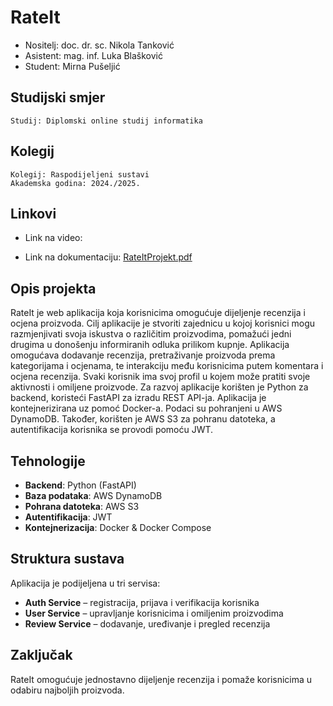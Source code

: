 # RateIt  
- Nositelj: doc. dr. sc. Nikola Tanković
- Asistent: mag. inf. Luka Blašković
- Student: Mirna Pušeljić

## Studijski smjer 
```
Studij: Diplomski online studij informatika
```

## Kolegij
```
Kolegij: Raspodijeljeni sustavi
Akademska godina: 2024./2025.
```

## Linkovi
- Link na video: 

- Link na dokumentaciju: [RateItProjekt.pdf](https://github.com/user-attachments/files/18812724/RateItProjekt.pdf)

  
## Opis projekta  
RateIt je web aplikacija koja korisnicima omogućuje dijeljenje recenzija i ocjena proizvoda. 
Cilj aplikacije je stvoriti zajednicu u kojoj korisnici mogu razmjenjivati svoja iskustva o različitim proizvodima, pomažući jedni drugima u donošenju informiranih odluka prilikom kupnje. 
Aplikacija omogućava dodavanje recenzija, pretraživanje proizvoda prema kategorijama i ocjenama, te interakciju među korisnicima putem komentara i ocjena recenzija. 
Svaki korisnik ima svoj profil u kojem može pratiti svoje aktivnosti i omiljene proizvode. 
Za razvoj aplikacije korišten je Python za backend, koristeći FastAPI za izradu REST API-ja. 
Aplikacija je kontejnerizirana uz pomoć Docker-a. Podaci su pohranjeni u AWS DynamoDB. Također, korišten je AWS S3 za pohranu datoteka, a autentifikacija korisnika se provodi pomoću JWT.

## Tehnologije  
- **Backend**: Python (FastAPI)  
- **Baza podataka**: AWS DynamoDB  
- **Pohrana datoteka**: AWS S3  
- **Autentifikacija**: JWT  
- **Kontejnerizacija**: Docker & Docker Compose  

## Struktura sustava  
Aplikacija je podijeljena u tri servisa:  
- **Auth Service** – registracija, prijava i verifikacija korisnika  
- **User Service** – upravljanje korisnicima i omiljenim proizvodima  
- **Review Service** – dodavanje, uređivanje i pregled recenzija  

## Zaključak  
RateIt omogućuje jednostavno dijeljenje recenzija i pomaže korisnicima u odabiru najboljih proizvoda.  
